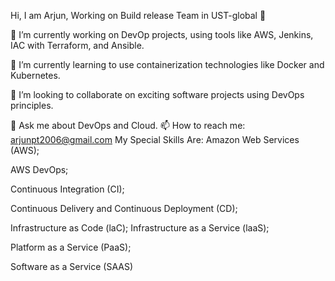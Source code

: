 Hi, I am Arjun, Working on Build release Team in UST-global 👋

🔭 I’m currently working on DevOp projects, using tools like AWS, Jenkins, IAC with Terraform, and Ansible.  

🌱 I’m currently learning to use containerization technologies like Docker and Kubernetes.

👯 I’m looking to collaborate on exciting software projects using DevOps principles.

💬 Ask me about DevOps and Cloud. 📫 How to reach me: arjunpt2006@gmail.com My Special Skills Are: Amazon Web Services (AWS);

AWS DevOps;

Continuous Integration (CI);

Continuous Delivery and Continuous Deployment (CD);

Infrastructure as Code (laC); Infrastructure as a Service (laaS);

Platform as a Service (PaaS);

Software as a Service (SAAS)

